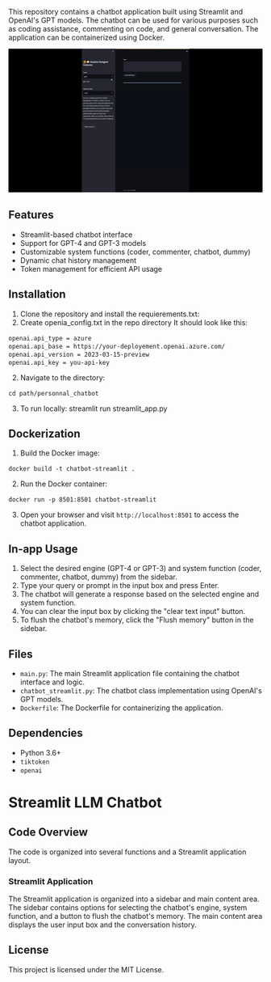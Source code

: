 This repository contains a chatbot application built using Streamlit and
    OpenAI\'s GPT models. The chatbot can be used for various purposes such as
    coding assistance, commenting on code, and general conversation. The application
    can be containerized using Docker.
	
![BotRunningOnStreamLit](./ezgif-3-d6b1e5e52f.gif)


## Features
- Streamlit-based chatbot interface
- Support for GPT-4 and GPT-3 models
- Customizable system functions (coder, commenter, chatbot, dummy)
- Dynamic chat history management
- Token management for efficient API usage

## Installation
1. Clone the repository and install the requierements.txt:
2. Create openia_config.txt in the repo directory
It should look like this:
```
openai.api_type = azure
openai.api_base = https://your-deployement.openai.azure.com/
openai.api_version = 2023-03-15-preview
openai.api_key = you-api-key
```
2. Navigate to the directory:
```
cd path/personnal_chatbot
```
3. To run locally: streamlit run streamlit_app.py

## Dockerization
1. Build the Docker image:
```
docker build -t chatbot-streamlit .
```
2. Run the Docker container:
```
docker run -p 8501:8501 chatbot-streamlit
```
3. Open your browser and visit `http://localhost:8501` to access the chatbot
    application.
	
## In-app Usage
1. Select the desired engine (GPT-4 or GPT-3) and system function (coder,
    commenter, chatbot, dummy) from the sidebar.
2. Type your query or prompt in the input box and press Enter.
3. The chatbot will generate a response based on the selected engine and system
    function.
4. You can clear the input box by clicking the "clear text input" button.
5. To flush the chatbot\'s memory, click the "Flush memory" button in the
    sidebar.
## Files
- `main.py`: The main Streamlit application file containing the chatbot
    interface and logic.
- `chatbot_streamlit.py`: The chatbot class implementation using OpenAI\'s GPT
    models.
- `Dockerfile`: The Dockerfile for containerizing the application.
## Dependencies

- Python 3.6+
- `tiktoken`
- `openai`

# Streamlit LLM Chatbot
## Code Overview
The code is organized into several functions and a Streamlit application layout.

### Streamlit Application
The Streamlit application is organized into a sidebar and main content area. The sidebar contains
    options for selecting the chatbot's engine, system function, and a button to flush the chatbot's
    memory. The main content area displays the user input box and the conversation history.

## License

This project is licensed under the MIT License.

